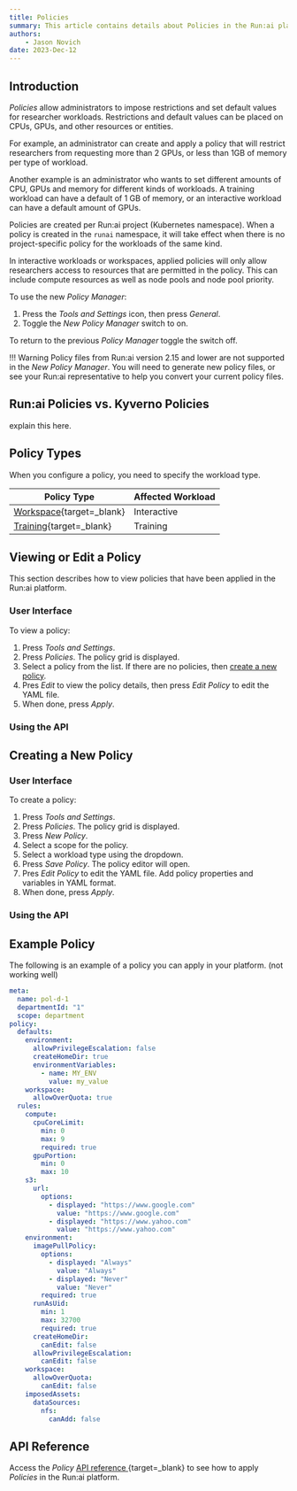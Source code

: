 ```yaml
---
title: Policies
summary: This article contains details about Policies in the Run:ai platform.
authors:
    - Jason Novich
date: 2023-Dec-12
---
```


## Introduction

*Policies* allow administrators to impose restrictions and set default values for researcher workloads. Restrictions and default values can be placed on CPUs, GPUs, and other resources or entities.

For example, an administrator can create and apply a policy that will restrict researchers from requesting more than 2 GPUs, or less than 1GB of memory per type of workload.

Another example is an administrator who wants to set different amounts of CPU, GPUs and memory for different kinds of workloads. A training workload can have a default of 1 GB of memory, or an interactive workload can have a default amount of GPUs.

Policies are created per Run:ai project (Kubernetes namespace). When a policy is created in the `runai` namespace, it will take effect when there is no project-specific policy for the workloads of the same kind.

In interactive workloads or workspaces, applied policies will only allow researchers access to resources that are permitted in the policy. This can include compute resources as well as node pools and node pool priority.

To use the new *Policy Manager*:

1. Press the *Tools and Settings* icon, then press *General*.
2. Toggle the *New Policy Manager* switch to on.

To return to the previous *Policy Manager* toggle the switch off.

!!! Warning
    Policy files from Run:ai version 2.15 and lower are not supported in the *New Policy Manager*. You will need to generate new policy files, or see your Run:ai representative to help you convert your current policy files.

## Run:ai Policies vs. Kyverno Policies

explain this here.

## Policy Types

When you configure a policy, you need to specify the workload type.

| Policy Type | Affected Workload |
| --- |  --- |
| [Workspace](workspaces-policy.md){target=_blank} | Interactive |
| [Training](training-policy.md){target=_blank} | Training |

## Viewing or Edit a Policy

This section describes how to view policies that have been applied in the Run:ai platform.

### User Interface

To view a policy:

1. Press *Tools and Settings*.
2. Press *Policies*. The policy grid is displayed.
3. Select a policy from the list. If there are no policies, then [create a new policy]().
4. Pres *Edit* to view the policy details, then press *Edit Policy* to edit the YAML file.
5. When done, press *Apply*.

### Using the API

## Creating a New Policy

### User Interface

To create a policy:

1. Press *Tools and Settings*.
2. Press *Policies*. The policy grid is displayed.
3. Press *New Policy*.
4. Select a scope for the policy.
5. Select a workload type using the dropdown.
6. Press *Save Policy*. The policy editor will open.
7. Pres *Edit Policy* to edit the YAML file. Add policy properties and variables in YAML format.
8. When done, press *Apply*.

### Using the API


## Example Policy

The following is an example of a policy you can apply in your platform. (not working well)

```YAML
meta:
  name: pol-d-1
  departmentId: "1"
  scope: department
policy:
  defaults:
    environment:
      allowPrivilegeEscalation: false
      createHomeDir: true
      environmentVariables:
        - name: MY_ENV
          value: my_value
    workspace:
      allowOverQuota: true
  rules:
    compute:
      cpuCoreLimit:
        min: 0
        max: 9
        required: true
      gpuPortion:
        min: 0
        max: 10
    s3:
      url:
        options:
          - displayed: "https://www.google.com"
            value: "https://www.google.com"
          - displayed: "https://www.yahoo.com"
            value: "https://www.yahoo.com"
    environment:
      imagePullPolicy:
        options:
          - displayed: "Always"
            value: "Always"
          - displayed: "Never"
            value: "Never"
        required: true
      runAsUid:
        min: 1
        max: 32700
        required: true
      createHomeDir:
        canEdit: false
      allowPrivilegeEscalation:
        canEdit: false
    workspace:
      allowOverQuota:
        canEdit: false
    imposedAssets:
      dataSources:
        nfs:
          canAdd: false


```

## API Reference

Access the *Policy* [API reference ](./policy-API-page.md){target=_blank} to see how to apply *Policies* in the Run:ai platform.

